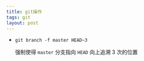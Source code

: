```yaml
---
title: git操作
tags: git
layout: post
---
```




+ `git branch -f master HEAD~3`

  强制使得 `master` 分支指向 `HEAD` 向上追溯 $3$ 次的位置